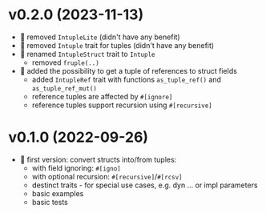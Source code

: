 # v0.2.0 (2023-11-13)
- 🦎 removed `IntupleLite` (didn't have any benefit)
- 🦎 removed `Intuple` trait for tuples (didn't have any benefit)
- 🐍 renamed `IntupleStruct` trait to `Intuple`
    - removed `fruple(..)`
- 🐤 added the possibility to get a tuple of references to struct fields
    - added `IntupleRef` trait with functions `as_tuple_ref()` and `as_tuple_ref_mut()`
    - reference tuples are affected by `#[ignore]`
    - reference tuples support recursion using `#[recursive]`
# v0.1.0 (2022-09-26)
* 🐣 first version: convert structs into/from tuples:
    - with field ignoring: `#[igno]`
    - with optional recursion: `#[recursive]`/`#[rcsv]`
    - destinct traits - for special use cases, e.g. dyn ... or impl parameters
    - basic examples
    - basic tests